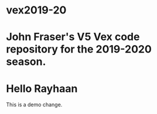 # vex2019-20
# John Fraser's V5 Vex code repository for the 2019-2020 season.
# Hello Rayhaan

This is a demo change.
